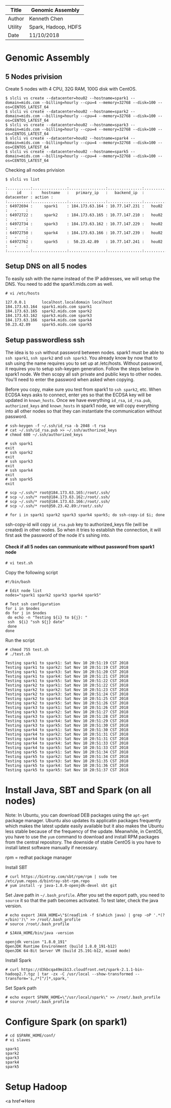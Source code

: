 |Title |  Genomic Assembly |
|-----------|----------------------------------|
|Author | Kenneth Chen |
|Utility | Spark, Hadoop, HDFS |
|Date | 11/10/2018 |

# Genomic Assembly

## 5 Nodes privision 

Create 5 nodes with 4 CPU, 32G RAM, 100G disk with CentOS. 
```
$ slcli vs create --datacenter=hou02 --hostname=spark1 --domain=mids.com --billing=hourly --cpu=4 --memory=32768 --disk=100 --os=CENTOS_LATEST_64
$ slcli vs create --datacenter=hou02 --hostname=spark2 --domain=mids.com --billing=hourly --cpu=4 --memory=32768 --disk=100 --os=CENTOS_LATEST_64
$ slcli vs create --datacenter=hou02 --hostname=spark3 --domain=mids.com --billing=hourly --cpu=4 --memory=32768 --disk=100 --os=CENTOS_LATEST_64
$ slcli vs create --datacenter=hou02 --hostname=spark4 --domain=mids.com --billing=hourly --cpu=4 --memory=32768 --disk=100 --os=CENTOS_LATEST_64
$ slcli vs create --datacenter=hou02 --hostname=spark5 --domain=mids.com --billing=hourly --cpu=4 --memory=32768 --disk=100 --os=CENTOS_LATEST_64
```

Checking all nodes privision

```
$ slcli vs list 

:..........:...............:................:...............:............:........:
:    id    :    hostname   :   primary_ip   :   backend_ip  : datacenter : action :
:..........:...............:................:...............:............:........:
: 64972694 :     spark1    : 184.173.63.164 : 10.77.147.231 :   hou02    :   -    :
: 64972722 :     spark2    : 184.173.63.165 : 10.77.147.210 :   hou02    :   -    :
: 64972734 :     spark3    : 184.173.63.162 : 10.77.147.229 :   hou02    :   -    :
: 64972750 :     spark4    : 184.173.63.166 : 10.77.147.239 :   hou02    :   -    :
: 64972762 :     spark5    :  50.23.42.89   : 10.77.147.241 :   hou02    :   -    :
:..........:...............:................:...............:............:........:
```

## Setup DNS on all 5 nodes

To easily ssh with the name instead of the IP addresses, we will setup the DNS. You need to add the spark1.mids.com as well.
```
# vi /etc/hosts

127.0.0.1       localhost.localdomain localhost
184.173.63.164  spark1.mids.com spark1
184.173.63.165  spark2.mids.com spark2
184.173.63.162  spark3.mids.com spark3
184.173.63.166  spark4.mids.com spark4
50.23.42.89     spark5.mids.com spark5
```

## Setup passwordless ssh
The idea is to `ssh` without password between nodes. spark1 must be able to `ssh spark1`, `ssh spark2` and `ssh spark3`. You already know by now that to ssh using the name requires you to set up at /etc/hosts. Without password, it requires you to setup ssh-keygen generation. Follow the steps below in spark1 node. We then scopy all ssh private and public keys to other nodes. You'll need to enter the password when asked when copying. 

Before you copy, make sure you test from spark1 to `ssh spark2`, etc. When ECDSA keys asks to connect, enter yes so that the ECDSA key will be updated in `known_hosts`. Once we have everything `id_rsa`, `id_rsa.pub`, `authorized_keys` and `known_hosts` in spark1 node, we will copy everything into all other nodes so that they can instantiate the communication without password. 

```
# ssh-keygen -f ~/.ssh/id_rsa -b 2048 -t rsa 
# cat ~/.ssh/id_rsa.pub >> ~/.ssh/authorized_keys 
# chmod 600 ~/.ssh/authorized_keys

# ssh spark1 
exit
# ssh spark2
exit
# ssh spark3
exit
# ssh spark4
exit
# ssh spark5
exit

# scp ~/.ssh/* root@184.173.63.165:/root/.ssh/
# scp ~/.ssh/* root@184.173.63.162:/root/.ssh/
# scp ~/.ssh/* root@184.173.63.166:/root/.ssh/
# scp ~/.ssh/* root@50.23.42.89:/root/.ssh/

# for i in spark1 spark2 spark3 spark4 spark5; do ssh-copy-id $i; done
```
ssh-copy-id will copy `id_rsa.pub` key to authorized_keys file (will be created) in other nodes. So when it tries to establish the connection, it will first ask the password of the node it's sshing into.

#### Check if all 5 nodes can communicate without password from spark1 node

```
# vi test.sh
```
Copy the following script
```
#!/bin/bash

# Edit node list
nodes="spark1 spark2 spark3 spark4 spark5"

# Test ssh configuration
for i in $nodes
do for j in $nodes
 do echo -n "Testing ${i} to ${j}: "
 ssh  ${i} "ssh ${j} date"
 done
done
```
Run the script
```
# chmod 755 test.sh
# ./test.sh

Testing spark1 to spark1: Sat Nov 10 20:51:19 CST 2018
Testing spark1 to spark2: Sat Nov 10 20:51:19 CST 2018
Testing spark1 to spark3: Sat Nov 10 20:51:20 CST 2018
Testing spark1 to spark4: Sat Nov 10 20:51:21 CST 2018
Testing spark1 to spark5: Sat Nov 10 20:51:22 CST 2018
Testing spark2 to spark1: Sat Nov 10 20:51:22 CST 2018
Testing spark2 to spark2: Sat Nov 10 20:51:23 CST 2018
Testing spark2 to spark3: Sat Nov 10 20:51:24 CST 2018
Testing spark2 to spark4: Sat Nov 10 20:51:25 CST 2018
Testing spark2 to spark5: Sat Nov 10 20:51:26 CST 2018
Testing spark3 to spark1: Sat Nov 10 20:51:26 CST 2018
Testing spark3 to spark2: Sat Nov 10 20:51:27 CST 2018
Testing spark3 to spark3: Sat Nov 10 20:51:28 CST 2018
Testing spark3 to spark4: Sat Nov 10 20:51:29 CST 2018
Testing spark3 to spark5: Sat Nov 10 20:51:30 CST 2018
Testing spark4 to spark1: Sat Nov 10 20:51:30 CST 2018
Testing spark4 to spark2: Sat Nov 10 20:51:31 CST 2018
Testing spark4 to spark3: Sat Nov 10 20:51:31 CST 2018
Testing spark4 to spark4: Sat Nov 10 20:51:33 CST 2018
Testing spark4 to spark5: Sat Nov 10 20:51:33 CST 2018
Testing spark5 to spark1: Sat Nov 10 20:51:34 CST 2018
Testing spark5 to spark2: Sat Nov 10 20:51:34 CST 2018
Testing spark5 to spark3: Sat Nov 10 20:51:35 CST 2018
Testing spark5 to spark4: Sat Nov 10 20:51:36 CST 2018
Testing spark5 to spark5: Sat Nov 10 20:51:37 CST 2018
```

# Install Java, SBT and Spark (on all nodes)

Note: In Ubuntu, you can download DEB packages using the `apt-get` package manager. Ubuntu also updates its applicatin packages frequently which makes the latest update easily available but it also makes the Ubuntu less stable because of the frequency of the update. Meanwhile, in CentOS, you have to use the `yum` command to download and install RPM packages from the central repository. The downside of stable CentOS is you have to install latest software manually if necessary. 

rpm = redhat package manager  

Install SBT
```
# curl https://bintray.com/sbt/rpm/rpm | sudo tee /etc/yum.repos.d/bintray-sbt-rpm.repo
# yum install -y java-1.8.0-openjdk-devel sbt git
```
Set Jave path in `~/.bash_profile`. After you set the export path, you need to `source` it so that the path becomes activated. To test later, check the java version.
```
# echo export JAVA_HOME=\"$(readlink -f $(which java) | grep -oP '.*(?=/bin)')\" >> /root/.bash_profile
# source /root/.bash_profile

# $JAVA_HOME/bin/java -version

openjdk version "1.8.0_191"
OpenJDK Runtime Environment (build 1.8.0_191-b12)
OpenJDK 64-Bit Server VM (build 25.191-b12, mixed mode)
```
Install Spark
```
# curl https://d3kbcqa49mib13.cloudfront.net/spark-2.1.1-bin-hadoop2.7.tgz | tar -zx -C /usr/local --show-transformed --transform='s,/*[^/]*,spark,'
```
Set Spark path
```
# echo export SPARK_HOME=\"/usr/local/spark\" >> /root/.bash_profile
# source /root/.bash_profile
```
# Configure Spark (on spark1)

```
# cd $SPARK_HOME/conf/
# vi slaves

spark1
spark2
spark3
spark4
spark5
```

# Setup Hadoop

<a href=>Here</a>
